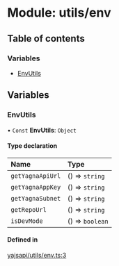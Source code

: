 # Module: utils/env

## Table of contents

### Variables

- [EnvUtils](utils_env#envutils)

## Variables

### EnvUtils

• `Const` **EnvUtils**: `Object`

#### Type declaration

| Name | Type |
| :------ | :------ |
| `getYagnaApiUrl` | () => `string` |
| `getYagnaAppKey` | () => `string` |
| `getYagnaSubnet` | () => `string` |
| `getRepoUrl` | () => `string` |
| `isDevMode` | () => `boolean` |

#### Defined in

[yajsapi/utils/env.ts:3](https://github.com/golemfactory/yajsapi/blob/2663a15/yajsapi/utils/env.ts#L3)
